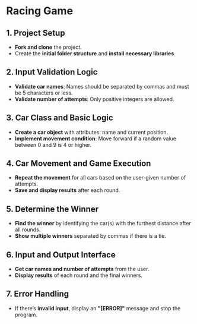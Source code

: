 # Racing Game

## 1. Project Setup
- **Fork and clone** the project.
- Create the **initial folder structure** and **install necessary libraries**.

## 2. Input Validation Logic
- **Validate car names**: Names should be separated by commas and must be 5 characters or less.
- **Validate number of attempts**: Only positive integers are allowed.

## 3. Car Class and Basic Logic
- **Create a car object** with attributes: name and current position.
- **Implement movement condition**: Move forward if a random value between 0 and 9 is 4 or higher.

## 4. Car Movement and Game Execution
- **Repeat the movement** for all cars based on the user-given number of attempts.
- **Save and display results** after each round.

## 5. Determine the Winner
- **Find the winner** by identifying the car(s) with the furthest distance after all rounds.
- **Show multiple winners** separated by commas if there is a tie.

## 6. Input and Output Interface
- **Get car names and number of attempts** from the user.
- **Display results** of each round and the final winners.

## 7. Error Handling
- If there’s **invalid input**, display an **"[ERROR]"** message and stop the program.
